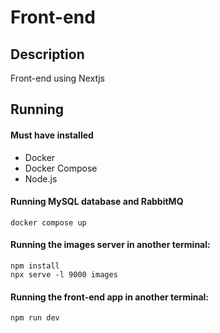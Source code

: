 # Front-end

## Description

Front-end using Nextjs

## Running

#### Must have installed

- Docker
- Docker Compose
- Node.js


#### Running MySQL database and RabbitMQ

```shell
docker compose up
```


#### Running the images server in another terminal:

```shell
npm install
npx serve -l 9000 images
```

#### Running the front-end app in another terminal:
```shell
npm run dev
```